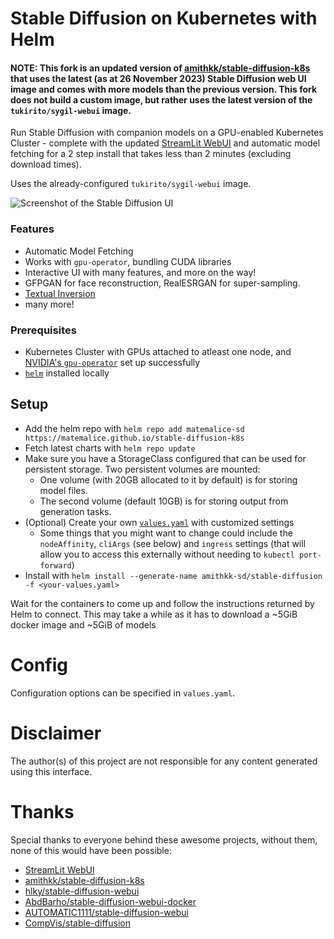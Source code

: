 # Stable Diffusion on Kubernetes with Helm

#### NOTE: This fork is an updated version of [amithkk/stable-diffusion-k8s](https://github.com/amithkk/stable-diffusion-k8s) that uses the latest (as at 26 November 2023) Stable Diffusion web UI image and comes with more models than the previous version. This fork does not build a custom image, but rather uses the latest version of the `tukirito/sygil-webui` image.

Run Stable Diffusion with companion models on a GPU-enabled Kubernetes Cluster - complete with the updated [StreamLit WebUI](https://github.com/Sygil-Dev/sygil-webui) and automatic model fetching for a 2 step install that takes less than 2 minutes (excluding download times).

Uses the already-configured `tukirito/sygil-webui` image.

![Screenshot of the Stable Diffusion UI](img/screenshot.png)

### Features

-   Automatic Model Fetching
-   Works with `gpu-operator`, bundling CUDA libraries
-   Interactive UI with many features, and more on the way!
-   GFPGAN for face reconstruction, RealESRGAN for super-sampling.
-   [Textual Inversion](https://github.com/hlky/sd-enable-textual-inversion)
-   many more!

### Prerequisites

-   Kubernetes Cluster with GPUs attached to atleast one node, and [NVIDIA's `gpu-operator`](https://github.com/NVIDIA/gpu-operator) set up successfully
-   [`helm`](https://helm.sh/docs/intro/install/) installed locally

## Setup

-   Add the helm repo with `helm repo add matemalice-sd https://matemalice.github.io/stable-diffusion-k8s`
-   Fetch latest charts with `helm repo update`
-   Make sure you have a StorageClass configured that can be used for persistent storage. Two persistent volumes are mounted:
    -   One volume (with 20GB allocated to it by default) is for storing model files.
    -   The second volume (default 10GB) is for storing output from generation tasks.
-   (Optional) Create your own [`values.yaml`](./charts/stable-diffusion/values.yaml) with customized settings
    -   Some things that you might want to change could include the `nodeAffinity`, `cliArgs` (see below) and `ingress` settings (that will allow you to access this externally without needing to `kubectl port-forward`)
-   Install with `helm install --generate-name amithkk-sd/stable-diffusion -f <your-values.yaml>`

Wait for the containers to come up and follow the instructions returned by Helm to connect. This may take a while as it has to download a ~5GiB docker image and ~5GiB of models

# Config

Configuration options can be specified in `values.yaml`.

# Disclaimer

The author(s) of this project are not responsible for any content generated using this interface.

# Thanks

Special thanks to everyone behind these awesome projects, without them, none of this would have been possible:

-   [StreamLit WebUI](https://github.com/Sygil-Dev/sygil-webui)
-   [amithkk/stable-diffusion-k8s](https://github.com/amithkk/stable-diffusion-k8s)
-   [hlky/stable-diffusion-webui](https://github.com/hlky/stable-diffusion-webui)
-   [AbdBarho/stable-diffusion-webui-docker](https://github.com/AbdBarho/stable-diffusion-webui-docker/)
-   [AUTOMATIC1111/stable-diffusion-webui](https://github.com/AUTOMATIC1111/stable-diffusion-webui)
-   [CompVis/stable-diffusion](https://github.com/CompVis/stable-diffusion)

